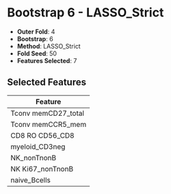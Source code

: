 # Bootstrap 6 - LASSO_Strict

- **Outer Fold**: 4
- **Bootstrap**: 6
- **Method**: LASSO_Strict
- **Fold Seed**: 50
- **Features Selected**: 7

## Selected Features

| Feature |
|---------|
| Tconv memCD27_total |
| Tconv memCCR5_mem |
| CD8 RO CD56_CD8 |
| myeloid_CD3neg |
| NK_nonTnonB |
| NK Ki67_nonTnonB |
| naive_Bcells |
